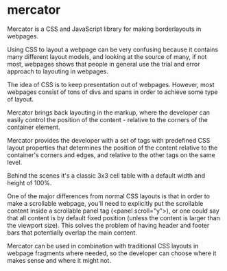 mercator
========
Mercator is a CSS and JavaScript library for making borderlayouts in webpages.

Using CSS to layout a webpage can be very confusing because it contains many different layout models, and looking at the source of many, if not most, webpages shows that people in general use the trial and error approach to layouting in webpages.

The idea of CSS is to keep presentation out of webpages.  However, most webpages consist of tons of divs and spans in order to achieve some type of layout.

Mercator brings back layouting in the markup, where the developer can easily control the position of the content - relative to the corners of the container element.

Mercator provides the developer with a set of tags with predefined CSS layout properties that determines the position of the content relative to the container's corners and edges, and relative to the other tags on the same level.

Behind the scenes it's a classic 3x3 cell table with a default width and height of 100%.

One of the major differences from normal CSS layouts is that in order to make a scrollable webpage, you'll need to explicitly put the scrollable content inside a scrollable panel tag (&lt;panel scroll="y"&gt;), or one could say that all content is by default fixed position (unless the content is larger than the viewport size).  This solves the problem of having header and footer bars that potentially overlap the main content.

Mercator can be used in combination with traditional CSS layouts in webpage fragments where needed, so the developer can choose where it makes sense and where it might not.
